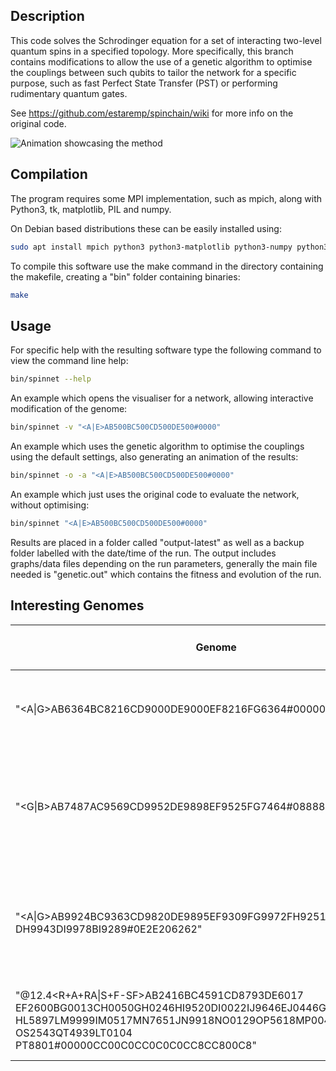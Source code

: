 ## Description

This code solves the Schrodinger equation for a set of interacting two-level quantum spins in a specified topology. More specifically, this branch contains modifications to allow the use of a genetic algorithm to optimise the couplings between such qubits to tailor the network for a specific purpose, such as fast Perfect State Transfer (PST) or performing rudimentary quantum gates.

See https://github.com/estaremp/spinchain/wiki for more info on the original code.

![Animation showcasing the method](https://github.com/lumorti/spinchain/raw/genetic/figures/combined.gif "Animation showcasing the method")

## Compilation

The program requires some MPI implementation, such as mpich, along with Python3, tk, matplotlib, PIL and numpy. 

On Debian based distributions these can be easily installed using:

```bash
sudo apt install mpich python3 python3-matplotlib python3-numpy python3-tk python3-pil make
```

To compile this software use the make command in the directory containing the makefile, creating a "bin" folder containing binaries:

```bash
make
```

## Usage

For specific help with the resulting software type the following command to view the command line help:

```bash
bin/spinnet --help
```

An example which opens the visualiser for a network, allowing interactive modification of the genome:

```bash
bin/spinnet -v "<A|E>AB500BC500CD500DE500#0000"
```

An example which uses the genetic algorithm to optimise the couplings using the default settings, also generating an animation of the results:

```bash
bin/spinnet -o -a "<A|E>AB500BC500CD500DE500#0000"
```

An example which just uses the original code to evaluate the network, without optimising:

```bash
bin/spinnet "<A|E>AB500BC500CD500DE500#0000"
```

Results are placed in a folder called "output-latest" as well as a backup folder labelled with the date/time of the run. The output includes graphs/data files depending on the run parameters, generally the main file needed is "genetic.out" which contains the fitness and evolution of the run.

## Interesting Genomes

| Genome                                                                          |   Fidelity    | Transfer Time * J<sub>max</sub> |  Description   |
| ------------------------------------------------------------------------------- | :-----------: | :-------------------: | ------------- |
| "<A\|G>AB6364BC8216CD9000DE9000EF8216FG6364#000000"                             | 99.9% | 5.6 | 7-site linear PST chain, theoretically 100% fidelity |
| "<G\|B>AB7487AC9569CD9952DE9898EF9525FG7464#088888"                             | 99.7% | 5.4 | slightly faster than the 7-site PST chain at the expense of a small amount of fidelity |
| "<A\|G>AB9924BC9363CD9820DE9895EF9309FG9972FH9251<br>DH9943DI9978BI9289#0E2E206262" | 99.7% | 3.8 | significantly faster than the 7-site linear PST chain at the expense of two extra non-linear nodes |
| "@12.4<R+A+RA\|S+F-SF>AB2416BC4591CD8793DE6017<br>EF2600BG0013CH0050GH0246HI9520DI0022IJ9646EJ0446GK8888KL0222<br>HL5897LM9999IM0517MN7651JN9918NO0129OP5618MP0043KQ1048QR2468<br>OS2543QT4939LT0104<br>PT8801#00000CC00C0CC0C0C0CC8CC800C8" | 99.8% | 12.4 | a two-qubit controlled phase gate using a 4x4 grid network |


